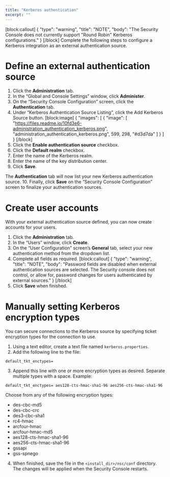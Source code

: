 ```yaml
---
title: "Kerberos authentication"
excerpt: ""
---
```

[block:callout]
{
  "type": "warning",
  "title": "NOTE",
  "body": "The Security Console does not currently support \"Round Robin\" Kerberos configurations."
}
[/block]
Complete the following steps to configure a Kerberos integration as an external authentication source.

# Define an external authentication source

1. Click the **Administration** tab.
2. In the “Global and Console Settings” window, click **Administer**.
3. On the “Security Console Configuration” screen, click the **Authentication** tab.
4. Under “Kerberos Authentication Source Listing”, click the Add Kerberos Source button.
[block:image]
{
  "images": [
    {
      "image": [
        "https://files.readme.io/10fd3e6-administration_authentication_kerberos.png",
        "administration_authentication_kerberos.png",
        599,
        298,
        "#d3d7da"
      ]
    }
  ]
}
[/block]
5. Click the **Enable authentication source** checkbox.
6. Click the **Default realm** checkbox.
7. Enter the name of the Kerberos realm.
8. Enter the name of the key distribution center.
9. Click **Save**.

The **Authentication** tab will now list your new Kerberos authentication source.
10. Finally, click **Save** on the “Security Console Configuration” screen to finalize your authentication sources.

# Create user accounts

With your external authentication source defined, you can now create accounts for your users.

1. Click the **Administration** tab.
2. In the “Users” window, click **Create**.
3. On the “User Configuration” screen’s **General** tab, select your new authentication method from the dropdown list.
4. Complete all fields as required.
[block:callout]
{
  "type": "warning",
  "title": "NOTE",
  "body": "Password fields are disabled when external authentication sources are selected.  The Security console does not control, or allow for, password changes for users authenticated by external sources."
}
[/block]
5. Click **Save** when finished.

# Manually setting Kerberos encryption types

You can secure connections to the Kerberos source by specifying ticket encryption types for the connection to use.

1. Using a text editor, create a text file named `kerberos.properties`.
2. Add the following line to the file:

```
default_tkt_enctypes=
```
3. Append this line with one or more encryption types as desired.  Separate multiple types with a space.  Example:

```
default_tkt_enctypes= aes128-cts-hmac-sha1-96 aes256-cts-hmac-sha1-96
```
Choose from any of the following encryption types:

* des-cbc-md5
* des-cbc-crc
* des3-cbc-sha1
* rc4-hmac
* arcfour-hmac
* arcfour-hmac-md5
* aes128-cts-hmac-sha1-96
* aes256-cts-hmac-sha1-96
* gssapi
* gss-spnego


4. When finished, save the file in the `<install_dir>/nsc/conf` directory.  The changes will be applied when the Security Console restarts.